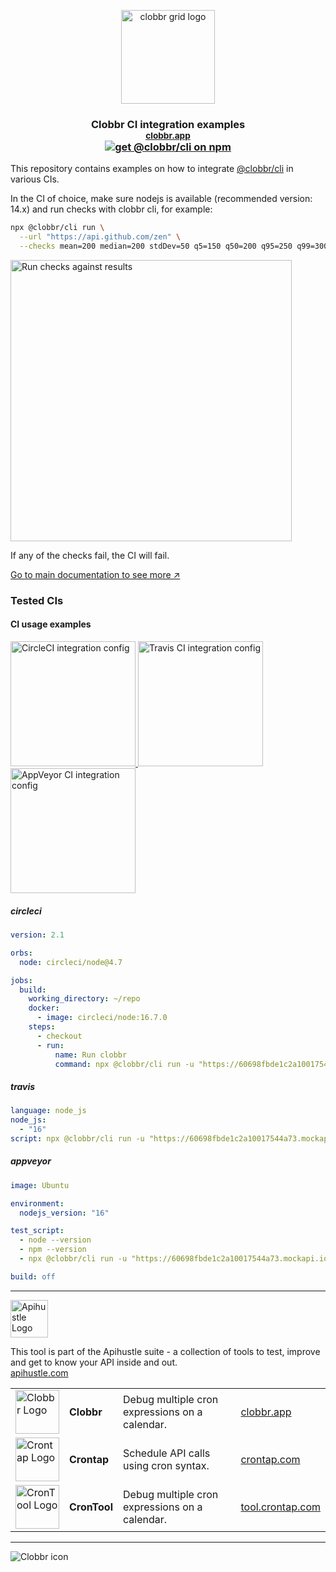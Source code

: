 
<p align="center">
  <img witdh="150px" height="150px" alt="clobbr grid logo" src="https://user-images.githubusercontent.com/1515742/80861783-dcfcc400-8c70-11ea-89c6-671dbdff6f33.png" />
  <h3 align="center">
    Clobbr CI integration examples <br/>
    <small><a href="https://clobbr.app">clobbr.app</a></small> <br/>
    <a href="https://www.npmjs.com/package/@clobbr/cli" target="_blank">
      <img src="https://img.shields.io/npm/v/@clobbr/cli?label=npm&style=flat" alt="get @clobbr/cli on npm">
    </a>
  </h3>
</p>

This repository contains examples on how to integrate [@clobbr/cli](https://github.com/parsecph/clobbr/tree/master/packages/cli) in various CIs.

In the CI of choice, make sure nodejs is available (recommended version: 14.x) and run checks with clobbr cli, for example:

```bash
npx @clobbr/cli run \
  --url "https://api.github.com/zen" \
  --checks mean=200 median=200 stdDev=50 q5=150 q50=200 q95=250 q99=300 pctOfSuccess=95
```

<img width="450px" alt="Run checks against results" src="https://user-images.githubusercontent.com/1515742/189538796-4d96f78f-0251-41e4-a549-bcb04eab2fb2.png">

If any of the checks fail, the CI will fail.

[Go to main documentation to see more ↗️](https://github.com/parsecph/clobbr/blob/master/README.md)

### Tested CIs
#### CI usage examples

<a href="https://app.circleci.com/pipelines/github/parsecph/clobbr-ci/471/workflows/706bab66-3ced-4a60-aca1-f832e1d1e85a/jobs/470/parallel-runs/0/steps/0-102">
  <img width="200px" alt="CircleCI integration config" src="https://user-images.githubusercontent.com/1515742/189537171-4a064b0d-3db9-4016-9baf-f6b6ac49f45d.png">
</a>

<a href="https://app.travis-ci.com/github/parsecph/clobbr-ci">
  <img width="200px" alt="Travis CI integration config" src="https://user-images.githubusercontent.com/1515742/189537172-c4e01aaf-16f2-499f-92d5-924c82a44540.png">
</a>

<a href="https://ci.appveyor.com/project/dandaniel/clobbr-ci">
  <img width="200px" alt="AppVeyor CI integration config" src="https://user-images.githubusercontent.com/1515742/189537169-1b6b812a-9830-4573-955d-b25ccec27e08.png">
</a>

##### circleci

```yaml
version: 2.1

orbs:
  node: circleci/node@4.7

jobs:
  build:
    working_directory: ~/repo
    docker:
      - image: circleci/node:16.7.0
    steps:
      - checkout
      - run:
          name: Run clobbr
          command: npx @clobbr/cli run -u "https://60698fbde1c2a10017544a73.mockapi.io" --checks mean=200 median=200 stdDev=50 q5=150 q50=200 q95=250 q99=300 pctOfSuccess=95

```

##### travis

```yaml
language: node_js
node_js:
  - "16"
script: npx @clobbr/cli run -u "https://60698fbde1c2a10017544a73.mockapi.io" --checks mean=200 median=200 stdDev=50 q5=150 q50=200 q95=250 q99=300 pctOfSuccess=95
```

##### appveyor

```yaml
image: Ubuntu

environment:
  nodejs_version: "16"

test_script:
  - node --version
  - npm --version
  - npx @clobbr/cli run -u "https://60698fbde1c2a10017544a73.mockapi.io" --checks mean=200 median=200 stdDev=50 q5=150 q50=200 q95=250 q99=300 pctOfSuccess=95

build: off
```

-----------------

<a href="https://apihustle.com" target="_blank">
  <img height="60px" src="https://user-images.githubusercontent.com/1515742/215217833-c07183d2-f688-4d1c-86ea-329f3b28f81c.svg" alt="Apihustle Logo" />
</a>

This tool is part of the Apihustle suite - a collection of tools to test, improve and get to know your API inside and out. <br/>
[apihustle.com](https://apihustle.com) <br/>

|    |    |    |    |
| :- | :- | :- | :- |
| <a href="https://clobbr.app" target="_blank"><img height="70px" src="https://user-images.githubusercontent.com/1515742/215217949-0fe7096c-10f1-47ec-bdc7-91d8047ddc70.svg" alt="Clobbr Logo" /></a> | **Clobbr** | Debug multiple cron expressions on a calendar. | [clobbr.app](https://clobbr.app) | 
| <a href="https://crontap.com" target="_blank"><img height="70px" src="https://user-images.githubusercontent.com/1515742/215218037-44233c7d-7e21-4180-8572-6a759a6a118f.svg" alt="Crontap Logo" /></a> | **Crontap** | Schedule API calls using cron syntax. | [crontap.com](https://crontap.com) | 
| <a href="https://tool.crontap.com" target="_blank"><img height="70px" src="https://user-images.githubusercontent.com/1515742/215217997-fedcc496-a868-40bd-81f9-d07dabc0597e.svg" alt="CronTool Logo" /></a> | **CronTool** | Debug multiple cron expressions on a calendar. | [tool.crontap.com](https://tool.crontap.com)  |

-----------------

![Clobbr icon](https://user-images.githubusercontent.com/1515742/80861773-da9a6a00-8c70-11ea-9671-77e1bb2dea04.png)
